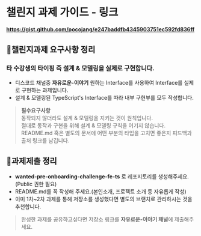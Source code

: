# 챌린지 과제 가이드 - 링크
**https://gist.github.com/pocojang/e247baddfb4345903751ec592fd836ff**


## 📝챌린지과제 요구사항 정리
### 타 수강생의 타이핑 즉 설계 & 모델링을 실제로 구현합니다. 
- 디스코드 채널중 **자유로운-이야기** 원하는 Interface를 사용하여 Interface를 실제로 구현하는 과제입니다.
- 설계 & 모델링된 TypeScript's Interface를 따라 내부 구현부를 모두 작성합니다.
> **필수요구사항**<br>
동작되지 않더라도 설계 & 모델링을 지키는 것이 원칙입니다.<br>
절대로 동작과 구현을 위해 설계 & 모델링 규칙을 어기지 않습니다.<br>
README.md 혹은 별도의 문서에 어떤 부분의 타입을 고치면 좋은지 피드백과 출처 링크를 남깁니다.
## 📝과제제출 정리
- **wanted-pre-onboarding-challenge-fe-ts** 로 레포지토리를 생성해주세요.(Public 권한 필요)
- README.md를 꼭 작성해 주세요.(본인소개, 프로젝트 소개 등 자유롭게 작성)
- 이미 1차~2차 과제를 통해 저장소를 생성했다면 별도의 브랜치로 관리하시는 것을 추천합니다.

> 완성한 과제를 공유하고싶다면 저장소 링크를 **자유로운-이야기 채널**에 제출해주세요.








